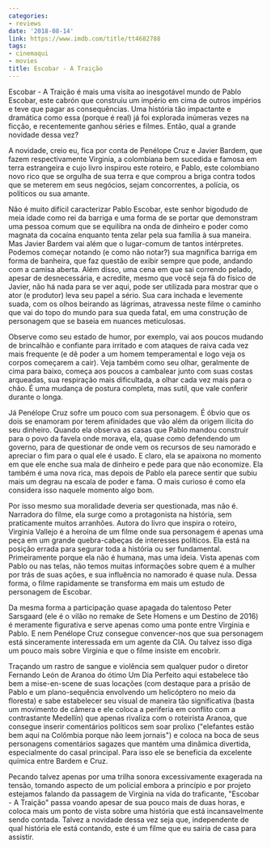 ```yaml
---
categories:
- reviews
date: '2018-08-14'
link: https://www.imdb.com/title/tt4682788
tags:
- cinemaqui
- movies
title: Escobar - A Traição
---
```


Escobar - A Traição é mais uma visita ao inesgotável mundo de Pablo Escobar, este cabrón que construiu um império em cima de outros impérios e teve que pagar as consequências. Uma história tão impactante e dramática como essa (porque é real) já foi explorada inúmeras vezes na ficção, e recentemente ganhou séries e filmes. Então, qual a grande novidade dessa vez?

A novidade, creio eu, fica por conta de Penélope Cruz e Javier Bardem, que fazem respectivamente Virginia, a colombiana bem sucedida e famosa em terra estrangeira e cujo livro inspirou este roteiro, e Pablo, este colombiano novo rico que se orgulha de sua terra e que comprou a briga contra todos que se meterem em seus negócios, sejam concorrentes, a polícia, os políticos ou sua amante.

Não é muito difícil caracterizar Pablo Escobar, este senhor bigodudo de meia idade como rei da barriga e uma forma de se portar que demonstram uma pessoa comum que se equilibra na onda de dinheiro e poder como magnata da cocaína enquanto tenta zelar pela sua família à sua maneira. Mas Javier Bardem vai além que o lugar-comum de tantos intérpretes. Podemos começar notando (e como não notar?) sua magnífica barriga em forma de banheira, que faz questão de exibir sempre que pode, andando com a camisa aberta. Além disso, uma cena em que sai correndo pelado, apesar de desnecessária, e acredite, mesmo que você seja fã do físico de Javier, não há nada para se ver aqui, pode ser utilizada para mostrar que o ator (e produtor) leva seu papel a sério. Sua cara inchada e levemente suada, com os olhos beirando as lágrimas, atravessa neste filme o caminho que vai do topo do mundo para sua queda fatal, em uma construção de personagem que se baseia em nuances meticulosas.

Observe como seu estado de humor, por exemplo, vai aos poucos mudando de brincalhão e confiante para irritado e com ataques de raiva cada vez mais frequente (e dê poder a um homem temperamental e logo veja os corpos começarem a cair). Veja também como seu olhar, geralmente de cima para baixo, começa aos poucos a cambalear junto com suas costas arqueadas, sua respiração mais dificultada, a olhar cada vez mais para o chão. É uma mudança de postura completa, mas sutil, que vale conferir durante o longa.

Já Penélope Cruz sofre um pouco com sua personagem. É óbvio que os dois se enamoram por terem afinidades que vão além da origem ilícita do seu dinheiro. Quando ela observa as casas que Pablo mandou construir para o povo da favela onde morava, ela, quase como defendendo um governo, para de questionar de onde vem os recursos de seu namorado e apreciar o fim para o qual ele é usado. E claro, ela se apaixona no momento em que ele enche sua mala de dinheiro e pede para que não economize. Ela também é uma nova rica, mas depois de Pablo ela parece sentir que subiu mais um degrau na escala de poder e fama. O mais curioso é como ela considera isso naquele momento algo bom.

Por isso mesmo sua moralidade deveria ser questionada, mas não é. Narradora do filme, ela surge como a protagonista na história, sem praticamente muitos arranhões. Autora do livro que inspira o roteiro, Virginia Vallejo é a heroína de um filme onde sua personagem é apenas uma peça em um grande quebra-cabeças de interesses políticos. Ela está na posição errada para segurar toda a história ou ser fundamental. Primeiramente porque ela não é humana, mas uma ideia. Vista apenas com Pablo ou nas telas, não temos muitas informações sobre quem é a mulher por trás de suas ações, e sua influência no namorado é quase nula. Dessa forma, o filme rapidamente se transforma em mais um estudo de personagem de Escobar.

Da mesma forma a participação quase apagada do talentoso Peter Sarsgaard (ele é o vilão no remake de Sete Homens e um Destino de 2016) é meramente figurativa e serve apenas como uma ponte entre Virginia e Pablo. E nem Penélope Cruz consegue convencer-nos que sua personagem está sinceramente interessada em um agente da CIA. Ou talvez isso diga um pouco mais sobre Virginia e que o filme insiste em encobrir.

Traçando um rastro de sangue e violência sem qualquer pudor o diretor Fernando León de Aranoa do ótimo Um Dia Perfeito aqui estabelece tão bem a mise-en-scene de suas locações (com destaque para a prisão de Pablo e um plano-sequência envolvendo um helicóptero no meio da floresta) e sabe estabelecer seu visual de maneira tão significativa (basta um movimento de câmera e ele coloca a periferia em conflito com a contrastante Medellín) que apenas rivaliza com o roteirista Aranoa, que consegue inserir comentários políticos sem soar prolixo ("elefantes estão bem aqui na Colômbia porque não leem jornais") e coloca na boca de seus personagens comentários sagazes que mantém uma dinâmica divertida, especialmente do casal principal. Para isso ele se beneficia da excelente química entre Bardem e Cruz.

Pecando talvez apenas por uma trilha sonora excessivamente exagerada na tensão, tomando aspecto de um policial embora a princípio e por projeto estejamos falando da passagem de Virginia na vida do traficante, "Escobar - A Traição" passa voando apesar de sua pouco mais de duas horas, e coloca mais um ponto de vista sobre uma história que está incansavelmente sendo contada. Talvez a novidade dessa vez seja que, independente de qual história ele está contando, este é um filme que eu sairia de casa para assistir.
